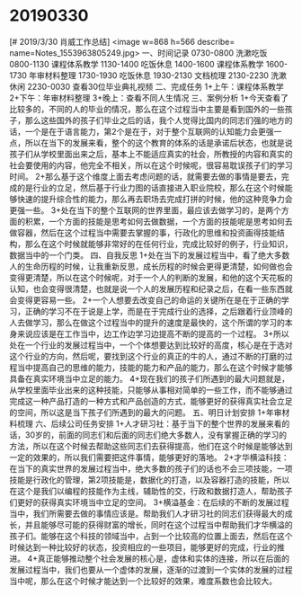 # 20190330

[# 2019/3/30 肖威工作总结]
<image w=868 h=566 describe= name=Notes_1553963805249.jpg>
一、时间记录
0730-0800 洗漱吃饭
0800-1130 课程体系教学
1130-1400 吃饭休息
1400-1600 课程体系教学
1600-1730 年审材料整理
1730-1930 吃饭休息
1930-2130 文档梳理
2130-2230 洗漱休闲
2230-0030 查看30位毕业典礼视频
二、完成任务
1+上午：课程体系教学
2+下午：年审材料整理
3+晚上：查看不同人生情况
三、案例分析
1+今天查看了比较多的，不同的人的毕业的情况，那么在这个过程当中主要是看到国外的一些孩子，那么这些国外的孩子们毕业之后的话，我个人觉得比国内的同志们强的地方的话，一个是在于语言能力，第2个是在于，对于整个互联网的认知能力会更强一点，所以在当下的发展来看，整个的这个教育的体系的话是承诺后状态，也就是说孩子们从学校里面出来之后，基本上不能适应真实的社会，所教授的内容和真实的社会要使用的内容，他完全不相关，所以在这个时候呢，很容易耽误孩子们的学习时间。
2+那么基于这个维度上面去考虑问题的话，就需要去做的事情是要去，完成的是行业的立足，然后基于行业力图的话直接进入职业院校，那么在这个时候能够快速的提升综合性的能力，那么再去职场去完成打拼的时候，他的这种竞争力会更强一些。
3+处在当下的整个互联网的世界里面，最应该去做学习的，是两个方面的积累，一个方面的技能是思考如何去做数据，一个方面的技能呢是思考如何去做容器，然后在这个过程当中需要去掌握的事，行政化的思维和投资画得技能结构，那么在这个时候就能够非常好的在任何行业，完成比较好的例子，行业知识，数据当中的一个门类。
四、自我反思
1+处在当下的发展过程当中，看了绝大多数人的生命历程的时候，让我重新反思，成长历程的时候会更得更清楚，如何做也会变得更清楚，所以在这个时候呢，对于一个人的判断的发展，和他的这个天花板的认知，也会变得很清楚，也就是说一个人的发展历程和纪录之后，在看一些东西就会变得更容易一些。
2+一个人想要去改变自己的命运的关键所在是在于正确的学习，正确的学习不在于说是上学，而是在于完成行业的选择，之后跟着行业顶峰的人去做学习，那么在做这个过程当中的提升的速度是最快的，这个所谓的学习的本身来说应该是在工作当中，边工作边学习边提高不断的提高的一个过程。
3+所以处在一个行业的发展过程当中，一个个体想要达到比较好的高度，核心是在于选对这个行业的方向，然后呢，要找到这个行业的真正的牛的人，通过不断的打磨的过程当中提高自己的思维的能力，技能的能力和产品的能力，那么在这个时候才能够具备在真实环境当中立足的能力。
4+现在我们的孩子们所遇到的最大问题就是，从学校里面毕业出来的这种技能，只能够从事相对简单的一些工作，而不能够通过完成这一种产品打造的一种方式和产品创造的方式，能够更好的获得真实社会立足的空间，所以这是当下孩子们所遇到的最大的问题。
五、明日计划安排
1+年审材料梳理
六、后续公司任务安排
1+人才研习社：基于当下的整个世界的发展来看的话，30岁的，前面的同志们和后面的同志们绝大多数人，没有掌握正确的学习的方法，所以在这个时候去帮助这些同志们去获得提高，他们在这个时候是能够达到一定的效果的，所以我们需要把这件事情，能够更好的落地。
2+才华横溢科技：在当下的真实世界的发展过程当中，绝大多数的孩子们的话也不会三项技能，一项技能是行政化的管理，第2项技能是，数据化的打造，以及容器打造的技能，所以在这个是我们以编程的技能作为主线，辅助性的交，行政和数据打造人，帮助孩子们更好的获得真实环境当中立足的空间。
3+横溢基金：在后续的不断的发展过程当中，我们所需要去做的事情应该是。帮助我们人才研习社的同志们获得最大的成长，并且能够尽可能的获得财富的增长，同时在这个过程当中帮助我们才华横溢的孩子们。能够在这个科技的领域当中，占到一个比较高的位置上面去，然后在这个时候达到一种比较好的状态，投资相应的一些项目，能够更好的完成，行业的推进。
4+真正能够推动整个社会发展的核心是，虚体和实体的连接，所以在后面的发展过程当中，我们也要从一个虚体的发展，逐渐的过渡到一个实体的发展的过程当中呢，那么在这个时候才能达到一个比较好的效果，难度系数也会比较大。
